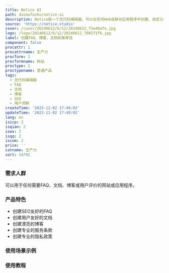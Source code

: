 ```yaml
---
title: Notice AI
path: daimafuzhu/notice-ai
description: Notice是一个无代码编辑器，可以在任何Web或移动应用程序中创建、自定义和实施FAQ、文档或博客。与团队合作，了解用户洞察，并提高您的SEO。
source: 'https://notice.studio'
cover: /cover/20240612/6/12/20240612_f1e40afe.jpg
logo: /logo/20240612/6/12/20240612_7081f1f6.jpg
label: 创建FAQ、博客、文档和推荐信
component: false
procattr: 1
procattrname: 生产力
procform: 1
procformname: 网站
proctype: 1
proctypename: 普通产品
tags:
  - 无代码编辑器
  - FAQ
  - 文档
  - 博客
  - SEO
  - 用户洞察
createTime: '2023-11-02 17:49:02'
updateTime: '2023-11-02 17:49:02'
lang: en
isicp: 2
isqian: 2
iswx: 2
isqq: 2
iscom: 2
price: ''
catname: 生产力
sort: 14792
---
```




### 需求人群
可以用于任何需要FAQ、文档、博客或用户评价的网站或应用程序。

### 产品特色
- 创建SEO友好的FAQ
- 创建用户友好的文档
- 创建漂亮的博客
- 创建专业的服务条款
- 创建专业的隐私政策

### 使用场景示例


### 使用教程


  
